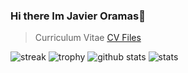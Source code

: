 ### Hi there Im Javier Oramas👋

> Curriculum Vitae
<a href="https://github.com/JavierOramas/CV/releases">CV Files</a> 

![streak](https://github-readme-streak-stats.herokuapp.com/?user=javieroramas)
![trophy](https://github-profile-trophy.vercel.app/?username=javieroramas&column=3&margin-w=15&margin-h=15)
![github stats](https://github-readme-stats.vercel.app/api?username=javieroramas)
![stats](https://cr-skills-chart-widget.azurewebsites.net/api/api?username=javieroramas)
